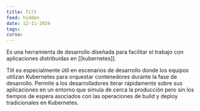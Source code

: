 ```yaml
---
title: Tilt
feed: hidden
date: 12-11-2024
tags: 
curso:
---
```

Es una herramienta de desarrollo diseñada para facilitar el trabajo con aplicaciones distribuidas en [[kubernetes]].

Tilt es especialmente útil en escenarios de desarrollo donde los equipos utilizan Kubernetes para orquestar contenedores durante la fase de desarrollo. Permite a los desarrolladores iterar rápidamente sobre sus aplicaciones en un entorno que simula de cerca la producción pero sin los tiempos de espera asociados con las operaciones de build y deploy tradicionales en Kubernetes.